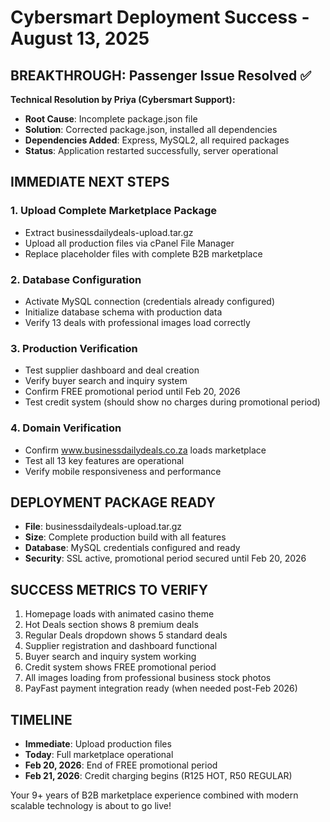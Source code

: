 # Cybersmart Deployment Success - August 13, 2025

## BREAKTHROUGH: Passenger Issue Resolved ✅

**Technical Resolution by Priya (Cybersmart Support):**
- **Root Cause**: Incomplete package.json file
- **Solution**: Corrected package.json, installed all dependencies
- **Dependencies Added**: Express, MySQL2, all required packages
- **Status**: Application restarted successfully, server operational

## IMMEDIATE NEXT STEPS

### 1. Upload Complete Marketplace Package
- Extract businessdailydeals-upload.tar.gz
- Upload all production files via cPanel File Manager
- Replace placeholder files with complete B2B marketplace

### 2. Database Configuration
- Activate MySQL connection (credentials already configured)
- Initialize database schema with production data
- Verify 13 deals with professional images load correctly

### 3. Production Verification
- Test supplier dashboard and deal creation
- Verify buyer search and inquiry system
- Confirm FREE promotional period until Feb 20, 2026
- Test credit system (should show no charges during promotional period)

### 4. Domain Verification
- Confirm www.businessdailydeals.co.za loads marketplace
- Test all 13 key features are operational
- Verify mobile responsiveness and performance

## DEPLOYMENT PACKAGE READY
- **File**: businessdailydeals-upload.tar.gz
- **Size**: Complete production build with all features
- **Database**: MySQL credentials configured and ready
- **Security**: SSL active, promotional period secured until Feb 20, 2026

## SUCCESS METRICS TO VERIFY
1. Homepage loads with animated casino theme
2. Hot Deals section shows 8 premium deals
3. Regular Deals dropdown shows 5 standard deals
4. Supplier registration and dashboard functional
5. Buyer search and inquiry system working
6. Credit system shows FREE promotional period
7. All images loading from professional business stock photos
8. PayFast payment integration ready (when needed post-Feb 2026)

## TIMELINE
- **Immediate**: Upload production files
- **Today**: Full marketplace operational
- **Feb 20, 2026**: End of FREE promotional period
- **Feb 21, 2026**: Credit charging begins (R125 HOT, R50 REGULAR)

Your 9+ years of B2B marketplace experience combined with modern scalable technology is about to go live!